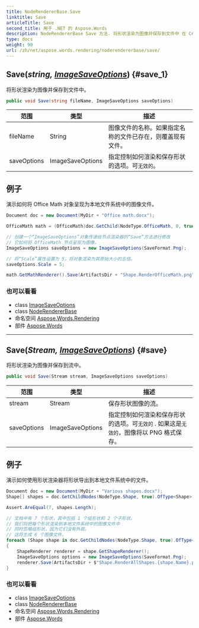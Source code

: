 ```yaml
---
title: NodeRendererBase.Save
linktitle: Save
articleTitle: Save
second_title: 用于 .NET 的 Aspose.Words
description: NodeRendererBase Save 方法. 将形状渲染为图像并保存到文件中 在 C#.
type: docs
weight: 90
url: /zh/net/aspose.words.rendering/noderendererbase/save/
---
```

## Save(*string, [ImageSaveOptions](../../../aspose.words.saving/imagesaveoptions/)*) {#save_1}

将形状渲染为图像并保存到文件中。

```csharp
public void Save(string fileName, ImageSaveOptions saveOptions)
```

| 范围 | 类型 | 描述 |
| --- | --- | --- |
| fileName | String | 图像文件的名称。如果指定名称的文件已存在，则覆盖现有文件。 |
| saveOptions | ImageSaveOptions | 指定控制如何渲染和保存形状的选项。可`无效的`。 |

## 例子

演示如何将 Office Math 对象呈现为本地文件系统中的图像文件。

```csharp
Document doc = new Document(MyDir + "Office math.docx");

OfficeMath math = (OfficeMath)doc.GetChild(NodeType.OfficeMath, 0, true);

// 创建一个“ImageSaveOptions”对象传递给节点渲染器的“Save”方法进行修改
// 它如何将 OfficeMath 节点呈现为图像。
ImageSaveOptions saveOptions = new ImageSaveOptions(SaveFormat.Png);

// 将“Scale”属性设置为 5，将对象渲染为其原始大小的五倍。
saveOptions.Scale = 5;

math.GetMathRenderer().Save(ArtifactsDir + "Shape.RenderOfficeMath.png", saveOptions);
```

### 也可以看看

* class [ImageSaveOptions](../../../aspose.words.saving/imagesaveoptions/)
* class [NodeRendererBase](../)
* 命名空间 [Aspose.Words.Rendering](../../../aspose.words.rendering/)
* 部件 [Aspose.Words](../../../)

---

## Save(*Stream, [ImageSaveOptions](../../../aspose.words.saving/imagesaveoptions/)*) {#save}

将形状渲染为图像并保存到流中。

```csharp
public void Save(Stream stream, ImageSaveOptions saveOptions)
```

| 范围 | 类型 | 描述 |
| --- | --- | --- |
| stream | Stream | 保存形状图像的流。 |
| saveOptions | ImageSaveOptions | 指定控制如何渲染和保存形状的选项。可`无效的` . 如果这是`无效的`，图像将以 PNG 格式保存。 |

## 例子

演示如何使用形状渲染器将形状导出到本地文件系统中的文件。

```csharp
Document doc = new Document(MyDir + "Various shapes.docx");
Shape[] shapes = doc.GetChildNodes(NodeType.Shape, true).OfType<Shape>().ToArray();

Assert.AreEqual(7, shapes.Length);

// 文档中有 7 个形状，其中包括 1 个组形状和 2 个子形状。
// 我们将把每个形状渲染到本地文件系统中的图像文件中
// 同时忽略组形状，因为它们没有外观。
// 这将生成 6 个图像文件。
foreach (Shape shape in doc.GetChildNodes(NodeType.Shape, true).OfType<Shape>())
{
    ShapeRenderer renderer = shape.GetShapeRenderer();
    ImageSaveOptions options = new ImageSaveOptions(SaveFormat.Png);
    renderer.Save(ArtifactsDir + $"Shape.RenderAllShapes.{shape.Name}.png", options);
}
```

### 也可以看看

* class [ImageSaveOptions](../../../aspose.words.saving/imagesaveoptions/)
* class [NodeRendererBase](../)
* 命名空间 [Aspose.Words.Rendering](../../../aspose.words.rendering/)
* 部件 [Aspose.Words](../../../)
